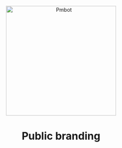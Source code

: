 <p align="center">
  <a href="https://pmbot.io">
    <img alt="Pmbot" src="https://raw.githubusercontent.com/pmbot-io/public-branding/master/logo/logo-horizontal.svg" width="300"/>
  </a>
</p>
<h1 align="center">Public branding</h1>

